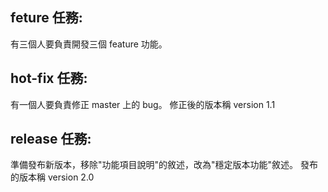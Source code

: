 ## feture 任務:

有三個人要負責開發三個 feature 功能。

## hot-fix 任務:

有一個人要負責修正 master 上的 bug。
修正後的版本稱 version 1.1

## release 任務:

準備發布新版本，移除"功能項目說明"的敘述，改為"穩定版本功能"敘述。
發布的版本稱 version 2.0
